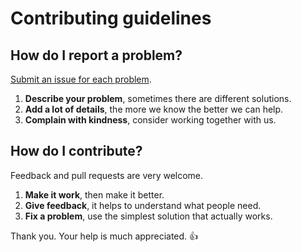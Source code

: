 Contributing guidelines
=======================

## How do I report a problem?

[Submit an issue for each problem](https://github.com/datenstrom/yellow/issues).

1. **Describe your problem**, sometimes there are different solutions.
2. **Add a lot of details**, the more we know the better we can help.
3. **Complain with kindness**, consider working together with us.

## How do I contribute? 

Feedback and pull requests are very welcome.

1. **Make it work**, then make it better.
2. **Give feedback**, it helps to understand what people need. 
3. **Fix a problem**, use the simplest solution that actually works.

Thank you. Your help is much appreciated. :+1:
